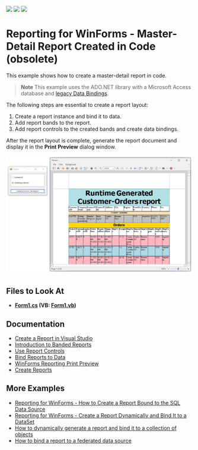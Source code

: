 <!-- default badges list -->
![](https://img.shields.io/endpoint?url=https://codecentral.devexpress.com/api/v1/VersionRange/128600385/22.2.2%2B)
[![](https://img.shields.io/badge/Open_in_DevExpress_Support_Center-FF7200?style=flat-square&logo=DevExpress&logoColor=white)](https://supportcenter.devexpress.com/ticket/details/E4421)
[![](https://img.shields.io/badge/📖_How_to_use_DevExpress_Examples-e9f6fc?style=flat-square)](https://docs.devexpress.com/GeneralInformation/403183)
<!-- default badges end -->

# Reporting for WinForms - Master-Detail Report Created in Code (obsolete)

This example shows how to create a master-detail report in code. 

> **Note**
> This example uses the ADO.NET library with a Microsoft Access database and [legacy Data Bindings](https://docs.devexpress.com/XtraReports/401991/detailed-guide-to-devexpress-reporting/use-report-controls/bind-report-controls-to-data/migrate-from-legacy-data-bindings-to-expressions).

The following steps are essential to create a report layout:
1. Create a report instance and bind it to data.
2. Add report bands to the report.
3. Add report controls to the created bands and create data bindings.

After the report layout is complete, generate the report document and display it in the **Print Preview** dialog window.

![Master-Detail Report Created in Code](Images/screenshot.png)

## Files to Look At

* **[Form1.cs](./CS/MasterDetailAtRuntime/Form1.cs) (VB: [Form1.vb](./VB/MasterDetailAtRuntime/Form1.vb))**

## Documentation

- [Create a Report in Visual Studio](https://docs.devexpress.com/XtraReports/14989/get-started-with-devexpress-reporting/create-a-report-in-visual-studio)
- [Introduction to Banded Reports](https://docs.devexpress.com/XtraReports/2587/detailed-guide-to-devexpress-reporting/introduction-to-banded-reports)
- [Use Report Controls](https://docs.devexpress.com/XtraReports/2605/detailed-guide-to-devexpress-reporting/use-report-controls)
- [Bind Reports to Data](https://docs.devexpress.com/XtraReports/15034/detailed-guide-to-devexpress-reporting/bind-reports-to-data)
- [WinForms Reporting Print Preview](https://docs.devexpress.com/XtraReports/10707/winforms-reporting/winforms-reporting-print-preview)
- [Create Reports](https://docs.devexpress.com/XtraReports/5152/create-reports)


## More Examples

- [Reporting for WinForms - How to Create a Report Bound to the SQL Data Source](https://github.com/DevExpress-Examples/reporting-winforms-sql-data-source-runtime)
- [Reporting for WinForms - Create a Report Dynamically and Bind It to a DataSet](https://github.com/DevExpress-Examples/reporting-winforms-create-report-dynamically-and-bind-it-to-dataset) 
- [How to dynamically generate a report and bind it to a collection of objects](https://github.com/DevExpress-Examples/Reporting_how-to-dynamically-generate-a-report-and-bind-it-to-a-collection-of-objects-e652)
- [How to bind a report to a federated data source](https://github.com/DevExpress-Examples/Reporting-Bind-Report-To-Federated-Data-Source)